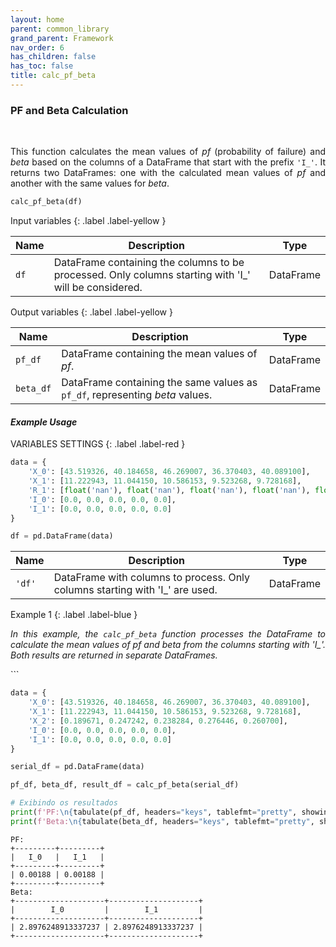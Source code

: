 ```yaml
---
layout: home
parent: common_library
grand_parent: Framework
nav_order: 6
has_children: false
has_toc: false
title: calc_pf_beta
---
```


<!--Don't delete ths script-->
<script src = "https://polyfill.io/v3/polyfill.min.js?features=es6"></script>
<script id = "MathJax-script" async src="https://cdn.jsdelivr.net/npm/mathjax@3/es5/tex-mml-chtml.js"></script>
<!--Don't delete ths script-->

<h3>PF and Beta Calculation</h3>
<br>
<p align = "justify">
    This function calculates the mean values of <i>pf</i> (probability of failure) and <i>beta</i> based on the columns of a DataFrame that start with the prefix <code>'I_'</code>. It returns two DataFrames: one with the calculated mean values of <i>pf</i> and another with the same values for <i>beta</i>.
</p>

```python
calc_pf_beta(df)
```

Input variables
{: .label .label-yellow }

<table style = "width:100%">
    <thead>
      <tr>
        <th>Name</th>
        <th>Description</th>
        <th>Type</th>
      </tr>
    </thead>
    <tr>
        <td><code>df</code></td>
        <td>DataFrame containing the columns to be processed. Only columns starting with 'I_' will be considered.</td>
        <td>DataFrame</td>
    </tr>
</table>

Output variables
{: .label .label-yellow }

<table style = "width:100%">
   <thead>
     <tr>
       <th>Name</th>
       <th>Description</th>
       <th>Type</th>
     </tr>
   </thead>
   <tr>
       <td><code>pf_df</code></td>
       <td>DataFrame containing the mean values of <i>pf</i>.</td>
       <td>DataFrame</td>
   </tr>
   <tr>
       <td><code>beta_df</code></td>
       <td>DataFrame containing the same values as <code>pf_df</code>, representing <i>beta</i> values.</td>
       <td>DataFrame</td>
   </tr>
</table>

<h4><i>Example Usage</i></h4>
<p align = "justify" id = "pf-beta-example"></p>

VARIABLES SETTINGS
{: .label .label-red }

```python
data = {
    'X_0': [43.519326, 40.184658, 46.269007, 36.370403, 40.089100],
    'X_1': [11.222943, 11.044150, 10.586153, 9.523268, 9.728168],
    'R_1': [float('nan'), float('nan'), float('nan'), float('nan'), float('nan')],
    'I_0': [0.0, 0.0, 0.0, 0.0, 0.0],
    'I_1': [0.0, 0.0, 0.0, 0.0, 0.0]
}

df = pd.DataFrame(data)
```

<table style = "width:100%">
    <thead>
      <tr>
        <th>Name</th>
        <th>Description</th>
        <th>Type</th>
      </tr>
    </thead>
    <tr>
        <td><code>'df'</code></td>
        <td>DataFrame with columns to process. Only columns starting with 'I_' are used.</td>
        <td>DataFrame</td>
    </tr>
</table>

Example 1
{: .label .label-blue }

<p align = "justify">
    <i>In this example, the <code>calc_pf_beta</code> function processes the DataFrame to calculate the mean values of <i>pf</i> and <i>beta</i> from the columns starting with 'I_'. Both results are returned in separate DataFrames.</i>
</p>
```

```python
data = {
    'X_0': [43.519326, 40.184658, 46.269007, 36.370403, 40.089100],
    'X_1': [11.222943, 11.044150, 10.586153, 9.523268, 9.728168],
    'X_2': [0.189671, 0.247242, 0.238284, 0.276446, 0.260700],
    'I_0': [0.0, 0.0, 0.0, 0.0, 0.0],
    'I_1': [0.0, 0.0, 0.0, 0.0, 0.0]
}

serial_df = pd.DataFrame(data)

pf_df, beta_df, result_df = calc_pf_beta(serial_df)

# Exibindo os resultados
print(f'PF:\n{tabulate(pf_df, headers="keys", tablefmt="pretty", showindex=False)}')
print(f'Beta:\n{tabulate(beta_df, headers="keys", tablefmt="pretty", showindex=False)}')
```
```
PF:
+---------+---------+
|   I_0   |   I_1   |
+---------+---------+
| 0.00188 | 0.00188 |
+---------+---------+
Beta:
+--------------------+--------------------+
|        I_0         |        I_1         |
+--------------------+--------------------+
| 2.8976248913337237 | 2.8976248913337237 |
+--------------------+--------------------+
```